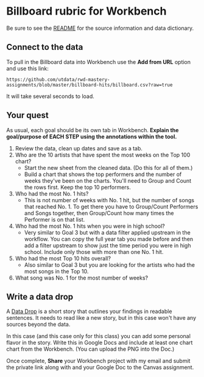 # Billboard rubric for Workbench

Be sure to see the [README](README.md) for the source information and data dictionary.

## Connect to the data

To pull in the Billboard data into Workbench use the **Add from URL** option and use this link:

```
https://github.com/utdata/rwd-mastery-assignments/blob/master/billboard-hits/billboard.csv?raw=true
```

It will take several seconds to load.

## Your quest

As usual, each goal should be its own tab in Workbench. **Explain the goal/purpose of EACH STEP using the annotations within the tool.**

1. Review the data, clean up dates and save as a tab.
2. Who are the 10 artists that have spent the most weeks on the Top 100 chart?
    - Start the new sheet from the cleaned data. (Do this for all of them.)
    - Build a chart that shows the top performers and the number of weeks they've been on the charts. You'll need to Group and Count the rows first. Keep the top 10 performers.
3. Who had the most No. 1 hits?
    - This is not number of weeks with No. 1 hit, but the number of songs that reached No. 1. To get there you have to Group/Count Performers and Songs together, then Group/Count how many times the Performer is on that list.
4. Who had the most No. 1 hits when you were in high school?
    - Very similar to Goal 3 but with a data filter applied upstream in the workflow. You can copy the full year tab you made before and then add a filter upstream to show just the time period you were in high school. Include only those with more than one No. 1 hit.
5. Who had the most Top 10 hits overall?
    - Also similar to Goal 3 but you are looking for the artists who had the most songs in the Top 10.
6. What song was No. 1 for the most number of weeks?

## Write a data drop

A [Data Drop]((https://docs.google.com/document/d/1gd5RR5YK43N3uE0o1vBoJfnkSo5S0JJFUCJmFsa75FM/edit#heading=h.k2b1zvdn1534)) is a short story that outlines your findings in readable sentences. It needs to read like a new story, but in this case won't have any sources beyond the data.

In this case (and this case only for this class) you can add some personal flavor in the story. Write this in Google Docs and include at least one chart chart from the Workbench. (You can upload the PNG into the Doc.)

Once complete, **Share** your Workbench project with my email and submit the private link along with and your Google Doc to the Canvas assignment.
